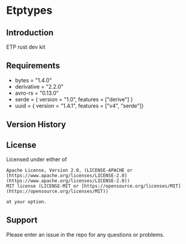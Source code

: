 # Etptypes


## Introduction

ETP rust dev kit

## Requirements

- bytes = "1.4.0"
- derivative = "2.2.0"
- avro-rs = "0.13.0"
- serde = { version = "1.0", features = ["derive"] }
- uuid = { version = "1.4.1", features = ["v4", "serde"]}

## Version History


## License

Licensed under either of

    Apache License, Version 2.0, (LICENSE-APACHE or [https://www.apache.org/licenses/LICENSE-2.0](https://www.apache.org/licenses/LICENSE-2.0))
    MIT license (LICENSE-MIT or [https://opensource.org/licenses/MIT](https://opensource.org/licenses/MIT))
    
    at your option.


## Support

Please enter an issue in the repo for any questions or problems.

